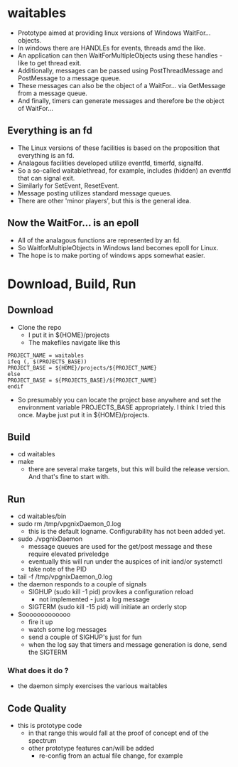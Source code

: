 # waitables
- Prototype aimed at providing linux versions of Windows WaitFor... objects.
- In windows there are HANDLEs for events, threads amd the like.
- An application can then WaitForMultipleObjects using these handles - like to get thread exit.
- Additionally, messages can be passed using PostThreadMessage and PostMessage to a message queue.
- These messages can also be the object of a WaitFor... via GetMessage from a message queue.
- And finally, timers can generate messages and therefore be the object of WaitFor...
## Everything is an fd
- The Linux versions of these facilities is based on the proposition that everything is an fd.
- Analagous facilities developed utilize eventfd, timerfd, signalfd.
- So a so-called waitablethread, for example, includes (hidden) an eventfd that can signal exit.
- Similarly for SetEvent, ResetEvent.
- Message posting utilizes standard message queues.
- There are other 'minor players', but this is the general idea.
## Now the WaitFor... is an epoll
- All of the analagous functions are represented by an fd.
- So WaitforMultipleObjects in Windows land becomes epoll for Linux.
- The hope is to make porting of windows apps somewhat easier.
# Download, Build, Run
## Download
- Clone the repo
  - I put it in ${HOME}/projects
  - The makefiles navigate like this
```
PROJECT_NAME = waitables
ifeq (, $(PROJECTS_BASE))
PROJECT_BASE = ${HOME}/projects/${PROJECT_NAME}
else
PROJECT_BASE = ${PROJECTS_BASE}/${PROJECT_NAME}
endif
```
  - So presumably you can locate the project base anywhere and set the environment variable PROJECTS_BASE appropriately. I think I tried this once. Maybe just put it in ${HOME}/projects.
## Build
- cd waitables
- make
  - there are several make targets, but this will build the release version. And that's fine to start with.
## Run
- cd waitables/bin
- sudo rm /tmp/vpgnixDaemon_0.log
  - this is the default logname. Configurability has not been added yet.
- sudo ./vpgnixDaemon
  - message queues are used for the get/post message and these require elevated priveledge
  - eventually this will run under the auspices of init iand/or systemctl
  - take note of the PID
- tail -f /tmp/vpgnixDaemon_0.log
- the daemon responds to a couple of signals
  - SIGHUP (sudo kill -1 pid) provikes a configuration reload
    - not implemented - just a log message
  - SIGTERM (sudo kill -15 pid) will initiate an orderly stop
- Sooooooooooooo
  - fire it up
  - watch some log messages
  - send a couple of SIGHUP's just for fun
  - when the log say that timers and message generation is done, send the SIGTERM
### What does it do ?
- the daemon simply exercises the various waitables
## Code Quality
- this is prototype code
  - in that range this would fall at the proof of concept end of the spectrum
  - other prototype features can/will be added
    - re-config from an actual file change, for example

